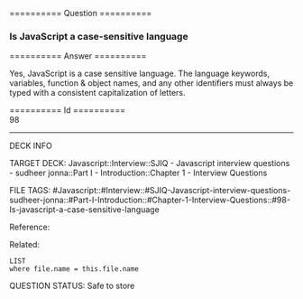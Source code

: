 ========== Question ==========  

### Is JavaScript a case-sensitive language  

========== Answer ==========  

Yes, JavaScript is a case sensitive language. The language keywords, variables,
function & object names, and any other identifiers must always be typed with a
consistent capitalization of letters.

========== Id ==========  
98

---

DECK INFO

TARGET DECK: Javascript::Interview::SJIQ - Javascript interview questions - sudheer jonna::Part I - Introduction::Chapter 1 - Interview Questions

FILE TAGS: #Javascript::#Interview::#SJIQ-Javascript-interview-questions-sudheer-jonna::#Part-I-Introduction::#Chapter-1-Interview-Questions::#98-Is-javascript-a-case-sensitive-language

Reference:

Related:

```dataview
LIST
where file.name = this.file.name
```

QUESTION STATUS: Safe to store
